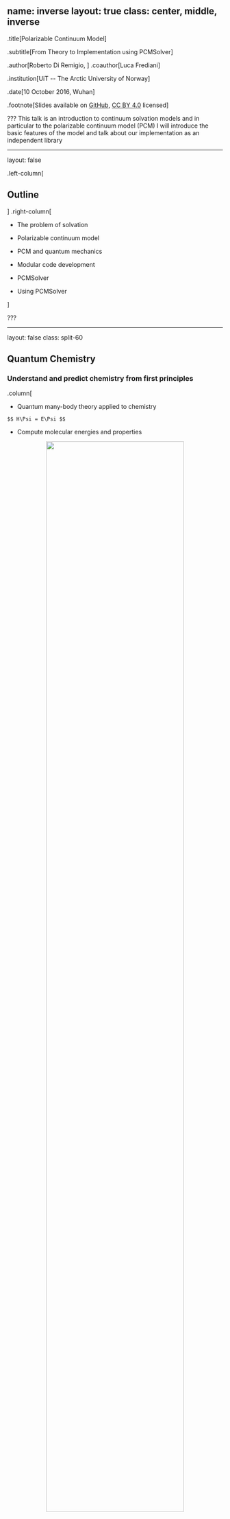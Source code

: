 name: inverse
layout: true
class: center, middle, inverse
---
.title[Polarizable Continuum Model]

.subtitle[From Theory to Implementation using PCMSolver]

.author[Roberto Di Remigio, ] .coauthor[Luca Frediani]

.institution[UiT -- The Arctic University of Norway]

.date[10 October 2016, Wuhan]

.footnote[Slides available on [GitHub](https://github.com/robertodr/talk-hzau), [CC BY 4.0](https://creativecommons.org/licenses/by/4.0/) licensed]

???
This talk is an introduction to continuum solvation models and in particular to
the polarizable continuum model (PCM)
I will introduce the basic features of the model and talk about our
implementation as an independent library

---
layout: false

.left-column[
  ## Outline
]
.right-column[

- The problem of solvation

- Polarizable continuum model

- PCM and quantum mechanics

- Modular code development

- PCMSolver

- Using PCMSolver

]

???

---
layout: false
class: split-60

## Quantum Chemistry
### **Understand** and **predict** chemistry from first principles

.column[
- Quantum many-body theory applied to chemistry

`$$
H\Psi = E\Psi
$$`

- Compute molecular energies and properties
<p style="text-align:center;"><img src="images/pcm_openrsp.svg" style="width: 80%"></p>

]
.column[
<p style="text-align:center;"><img src="images/model-chem.svg" style="width: 40%"></p>

<font color="red">
<center>Approximations needed!!!</center>
</font>
]

???

- Quantum chemistry is the use of physical and mathematical models based on
  quantum many-body theory to the chemical systems.
- We want to solve the Schrödinger equation for a many-electron system in the
  Born--Oppenheimer approximation.
- Knowledge of the wave function enables calculation of molecular energies and
  properties. Most properties we have in mind are experimentally accessible by
  spectroscopic methods: excitation energies, transition moments, vibrational
  frequencies and so on
- Due to the large size of the systems we are normally interested in, we need
  approximations. Hartree--Fock, Density Functional Theory and so on.

---
layout: false
class: split-50
## The Problem of Solvation.red[<sup>1</sup>]

.column[
<font color="red">
Solvent effects
</font>
- Direct
- Indirect
- Local field
- Dynamic
- Specific
- Free energy:
  `$$ G = G_\mathrm{el} + G_\mathrm{dis} + G_\mathrm{rep} + G_\mathrm{Mm}(T) $$`

**Balanced description** needed to reproduce/predict experiments!

]
.column[
<p style="text-align:center;"><img src="images/pyridine+water_12AA_QM.png" style="width: 45%"></p>
<p style="clear: both;">
]

<font color="red">
Problems
</font>

- Size \\(\Leftrightarrow\\) accurate _ab initio_ not possible
- Conformations \\(\Leftrightarrow\\) statistical sampling

.footnote[.red[<sup>1</sup>]C. Reichardt and T. Welton, _Solvent and Solvent Effects in Organic Chemistry_, Wiley, 2010]

???

- Chemistry is a wet science: experiments mostly happen in solution.
- We can classify solvent effects as:
  * Direct: these effects stem straightforwardly from the modification
    underwent by the solute electronic density when interacting with the
    environment.
  * Indirect: it is common for solutes to exhibit different minimum-energy
    conformations in different environments. These effects are commonly
    labelled as indirect.
  * Local field: light-matter interactions are also affected by the
    environment. Local modifications of externally applied fields subtly
    influence molecular responses.
  * Dynamic: the presence of the environment radically influences excited
    states, since relaxation processes in the medium become important.
  * Specific:  This catch-all category includes all effects stemming from the
    peculiar solute-solvent pair interactions that cannot be fully described
    under any of the previous labels. In general, modelling such effects
    demands an atomistic level of detail.
- Size is a huge problem. It is simply not possible to model large systems very
  accurately.
- Moreover, the conformational space is very large and needs to be sampled
  extensively to have meaningful results.
- Energy decomposition.

<font color="red">
<center>Once again, approximations needed!!!</center>
</font>

---
layout: false
class: split-50
## Multiscale models.red[<sup>2</sup>]

- Use **quantum** and **classical** physics together:
  * Quantum mechanics (QM) for chemically relevant subsystem
  * Molecular mechanics (MM) for the environment

.column[
<p style="text-align:center;"><img src="images/gfp_barrel.png" style="width: 100%"></p>
]
.column[
<p style="text-align:center;"><img src="images/pyridine+water_12AA_QMMM.png" style="width: 50%"></p>
]

.footnote[.red[<sup>2</sup>] H. M. Senn, W. Thiel, _Angew. Chem. Int. Ed. Engl._, __48__, 1198, (2009)]

???

- The idea of multiscale models is to _focus_ on the chemically relevant part
  of the system and treat the environment approximately.

---
layout: false
class: split-50
## QM/MM.red[<sup>2</sup>]

- Use **quantum** and **classical** physics together:
  * Quantum mechanics (QM) for chemically relevant subsystem
  * Molecular mechanics (MM) for the environment

.column[
- Environment as _classical multipoles_
  * Nonpolarizable MM $\Rightarrow$ no polarization!
  * Polarizable MM $\Rightarrow$ self-consistent polarization
- Dispersion and repulsion approximate
- Statistical sampling and averaging
- MM region _cutoff radius_?
]
.column[
<p style="text-align:center;"><img src="images/pyridine+water_12AA_QMMM.png" style="width: 50%"></p>
]

.footnote[.red[<sup>2</sup>] H. M. Senn, W. Thiel, _Angew. Chem. Int. Ed. Engl._, __48__, 1198, (2009)]

???

- Nonpolarizable MM only has static multipoles. Thus no polarization.
- Polarizable MM has static multipoles + polarizable dipoles.
- Dispersion and repulsion added as classical force fields (Lennard--Jones)
- Run MD simulation to obtain snapshots. Run QM/MM. Average.
- How large does the MM region need to be?

---
## QM/Continuum.red[<sup>3</sup>]

- Use quantum and classical physics together:
  * Quantum mechanics (QM) for chemically relevant subsystem
  * Molecular mechanics (MM) for environment

<p style="text-align:center;"><img src="images/pyridine_Continuum.png" style="width: 55%"></p>

.footnote[.red[<sup>3</sup>] J. Tomasi, B. Mennucci, R. Cammi, _Chem. Rev._, __105__, 2999, (2005)]

???

---
## Multiscale models: QM/MM/Continuum

- Use quantum and classical physics together:
  * Quantum mechanics (QM) for chemically relevant subsystem
  * Molecular mechanics (MM) for environment

<p style="text-align:center;"><img src="images/pyridine+water_12AA_QMMMContinuum.png" style="width: 55%"></p>

???

---
## Polarizable continuum model.red[<sup>1</sup>]

<p style="text-align:center;"><img src="images/pcm.png" style="width: 95%"></p>

.footnote[.red[<sup>1</sup>] J. Tomasi, B. Mennucci, R. Cammi, _Chem. Rev._, __105__, 2999, (2005)]

???

- Model the solvent as a polarizable dielectric continuum
- Parameters for the definition of the boundary, i.e. the cavity
- Parameters describing the solvent: permittivity (static and optical)
- Notice that the solvent parameters are, _by definition_, averaged!

---
## Mathematics of PCM.red[<sup>2</sup>]

- Transmission problem, find `\(\psi\)` such that:
`$$
 \begin{align}
  L_\mathrm{i} \psi(\mathbf{r}) &= -4\pi\rho(\mathbf{r}) \quad \forall \mathbf{r} \in C \\
  L_\mathrm{e} \psi(\mathbf{r}) &= 0 \quad \forall \mathbf{r} \notin C \\
  [\psi(\mathbf{s})] &= 0 \quad \forall \mathbf{s}\,\text{in}\,\partial C \\
  [\partial_L \psi(\mathbf{s})] &= 0 \quad \forall \mathbf{s}\,\text{in}\,\partial C \\
  |\psi(\mathbf{r})| &\leq C \|\mathbf{r} \|^{-1} \,\,\text{for}\,\,\| \mathbf{r} \|\rightarrow\infty
 \end{align}
$$`
    * `\(L_\mathrm{i}\)` and `\(L_\mathrm{e}\)` are elliptic differential operators
    * `\([\psi(\mathbf{s})]\)` is the Dirichlet condition in terms of  _trace operators_
    * `\([\partial_L \psi(\mathbf{s})]\)` is the Neumann condition in terms in terms of _conormal derivatives_
- Define the _reaction potential_:
`$$
 \psi(\mathbf{r}) = \phi(\mathbf{r}) + \xi(\mathbf{r})
 = \int_C \mathop{}\!\mathrm{d}\mathbf{r}^\prime \frac{\rho(\mathbf{r}^\prime)}{|\mathbf{r} - \mathbf{r}^\prime|} +
  \int_{\partial C} \mathop{}\!\mathrm{d}\mathbf{s} \frac{\sigma(\mathbf{s})}{|\mathbf{r} - \mathbf{s}|}
$$`
- Find its _representation_ inside the cavity as a solution to an integral equation

.footnote[.red[<sup>2</sup>] E. Cancès, B. Mennucci, _J. Math. Chem._, __23__, 309, (1998)]

???

- `\(L_\star\)` are elliptic differential operators
- Trace operators are the extension of the concept of restriction of a function
  over a boundary to generalized functions in Sobolev space
- Conormal derivative extends the notion of a normal derivative to functions in
  Sobolev spaces
- `\(\sigma(\mathbf{s})\)` is called the apparent surface charge (ASC)

---

## Mathematics of PCM, contd..red[<sup>3</sup>]

- `\(\sigma\)` is the _unique solution_ to the IEF-PCM equation:
`$$
\left[\left(2\pi\mathcal{I} - \mathcal{D}_\mathrm{e}\right)\mathcal{S}_\mathrm{i} +
      \mathcal{S}_\mathrm{e}\left(2\pi\mathcal{I} + \mathcal{D}^\dagger_\mathrm{i}\right) \right]\sigma =
-\left[\left(2\pi\mathcal{I} - \mathcal{D}_\mathrm{e}\right) -
\mathcal{S}_\mathrm{e}\mathcal{S}_\mathcal{i}^{-1}\left(2\pi\mathcal{I} - \mathcal{D}_\mathrm{i}\right)\right]\phi
$$`
- Integral operators are Calderón projector components:
`$$
 \begin{align}
  (\mathcal{S}_\star f)(\mathbf{s}) &= \int_{\partial C} \mathop{}\!\mathrm{d}\mathbf{s}^\prime \color{red}{G(\mathbf{s}, \mathbf{s}^\prime)}f(\mathbf{s}^\prime) \\
  (\mathcal{D}_\star f)(\mathbf{s}) &= \int_{\partial C} \mathop{}\!\mathrm{d}\mathbf{s}^\prime [\partial_{L_\star}^\prime\color{red}{G(\mathbf{s}, \mathbf{s}^\prime)}]f(\mathbf{s}^\prime) \\
  (\mathcal{D}^\dagger_\star f)(\mathbf{s}) &= \int_{\partial C} \mathop{}\!\mathrm{d}\mathbf{s}^\prime [\partial_{L_\star}\color{red}{G(\mathbf{s}, \mathbf{s}^\prime)}]f(\mathbf{s}^\prime)
 \end{align}
$$`
- Solution by a boundary element method (BEM):
   * Discretized cavity boundary + piecewise regular bases = finite elements
   * Form boundary integral operators: _Galerkin_ or _collocation_ method
   * Solve linear system: direct inversion or iterative solver

.footnote[.red[<sup>3</sup>] S. A. Sauter and C. Schwab, _Boundary Element Methods_, Springer, 2011]

???

- We've transformed a boundary value problem (BVP) into a boundary integral equation (BIE)
- Integral operators are defined in terms of traces and conormal derivatives
- The integral operators have well-defined mapping properties between Sobolev
  spaces of fractional order
- Knowledge of the Green's functions inside and outside the cavity is key to
  the method

---
layout: false
## Green's functions in spherical symmetry

<img src="images/spherical_diffuse.jpg" style="float: left; width: 30%; margin-right: 1%; margin-bottom: 0.5em;">
<img src="images/equations.png" style="float: left; width: 55%; margin-right: 1%; margin-bottom: 0.5em;">
<p style="clear: both;">

- The radial part is solution to:
`
$$
  \frac{\mathop{}\!\mathrm{d}^2 R_\ell}{\mathop{}\!\mathrm{d} r^2} + \left(\frac{2}{r} +
  \lambda_\varepsilon(r)\right)\frac{\mathop{}\!\mathrm{d} R_\ell}{\mathop{}\!\mathrm{d} r} - \frac{\ell(\ell+1)}{r^2}R_\ell
 = -\frac{4\pi}{r^2}\frac{1}{\varepsilon(r)}\delta(r-r^\prime)
$$
`
   * `\(\lambda_\varepsilon(r) = \frac{\mathop{}\!\mathrm{d}\varepsilon(r)}{\mathop{}\!\mathrm{d}r}\frac{1}{\varepsilon(r)}\)`
     weighted dielectric distribution
- Two solutions, `\(u_\ell\sim r^\ell\)` and `\(v_\ell\sim r^{-\ell -1}\)`:
   * `\(u_\ell\)` and `\(v_\ell\)` to be determined _numerically_

`
$$
  R_\ell =
 \begin{cases}
   c_\ell^{(1)}(r^\prime) u_\ell(r) &+
   c_\ell^{(2)}(r^\prime) v_\ell(r),\, \text{for}\,\, r < r^\prime \\
   c_\ell^{(3)}(r^\prime) u_\ell(r) &+
   c_\ell^{(4)}(r^\prime) v_\ell(r),\, \text{for}\,\, r > r^\prime
 \end{cases}
$$
`

???

- The Green's function for a given differential operator is the solution to the
  differential equation with a point source. It's also called the _fundamental
  solution_
- We also have azimuthal symmetry, hence the summation over Legendre
  polynomials. This can be shown more rigorously starting from the summation
  over spherical harmonics.
- The radial equation is similar to the usual one where spherical boundary
  conditions are imposed. The difference is the additional first order term due
  to the weighted dielectric distribution, which can be thought to act as a damping
  term. The source term is also "damped".
- Given that the permittivity profile is sigmoidal, we impose that the
  solutions to the homogeneous equation are asymptotically equal to the ones
  for spherical boundary conditions.

---
layout: false
## Green's functions in spherical symmetry, contd.

<img src="images/spherical_diffuse.jpg" style="float: left; width: 30%; margin-right: 1%; margin-bottom: 0.5em;">
<img src="images/equations.png" style="float: left; width: 55%; margin-right: 1%; margin-bottom: 0.5em;">
<p style="clear: both;">


- Two solutions, `\(u_\ell\sim r^\ell\)` and `\(v_\ell\sim r^{-\ell -1}\)`:
   * `\(W_\ell = \frac{\mathop{}\!\mathrm{d} v_\ell}{\mathop{}\!\mathrm{d}r}u_\ell - \frac{\mathop{}\!\mathrm{d}u_\ell}{\mathop{}\!\mathrm{d}r}v_\ell\)` is the _Wronskian_
`
$$
  G(\mathbf{r}, \mathbf{r}^\prime) = \sum_{\ell=0}^\infty G_\ell(\mathbf{r}, \mathbf{r}^\prime)
  =
  \begin{cases}
    \sum_{\ell=0}^\infty
    \frac{-(2\ell+1)}{r^{\prime 2}\varepsilon(r^\prime)}
    \frac{u_\ell(r)v_\ell(r^\prime)}{W_\ell(r^\prime)}
    P_\ell(\cos\gamma),\,\text{for}\,\, r<r^\prime \\
   \sum_{\ell=0}^\infty
   \frac{-(2\ell+1)}{r^{\prime 2}\varepsilon(r^\prime)}
   \frac{u_\ell(r^\prime)v_\ell(r)}{W_\ell(r^\prime)}
    P_\ell(\cos\gamma),\,\text{for}\,\, r>r^\prime
  \end{cases}
$$
`
- Components `\(G_\ell(\mathbf{r}, \mathbf{r}^\prime)\)` contain Coulomb and image contributions:
   * Numerically slowly converging
   * Troublesome for subsequent BEM collocation

<font color="red">
<center>Need to separate Coulomb and image potentials!</center>
</font>

???

- The actual solutions are fixed by integrating the equation on a vanishingly
  small volume around the source discontinuity

---
class: left
layout: false

## Separation of the Coulomb singularity

`
$$
  G(\mathbf{r}, \mathbf{r}^\prime) = \sum_{\ell=0}^\infty G_\ell(\mathbf{r}, \mathbf{r}^\prime)
$$
`

- Use _exact_ expression of Coulomb singularity:
`
$$
  \frac{1}{|\mathbf{r}-\mathbf{r}^\prime|} =
  \frac{1}{r_>}
  \sum^\infty_{\ell=0}
  \left(\frac{r_<}{r_>}\right)^\ell
  P_\ell(\cos\gamma)
$$
`
- ...modulated by proper coefficient:
`
$$
  G(\mathbf{r}, \mathbf{r}^\prime) =
  \frac{1}{C(\mathbf{r}, \mathbf{r}^\prime)|\mathbf{r} - \mathbf{r}^\prime|} +
  G_\mathrm{img}(\mathbf{r}, \mathbf{r}^\prime)
$$
`
   * The image potential is _nonsingular_
- Coefficient is calculated as:
`
$$
  C(\mathbf{r}, \mathbf{r}^\prime)
  =
  \frac{1}{r_>}
  \lim_{\ell\infty}
  \left(\frac{r_<}{r_>}\right)^\ell
  \frac{P_\ell(\cos\gamma)}{G_\ell(\mathbf{r}, \mathbf{r}^\prime)}
$$
`

---

## Separation of the Coulomb singularity, contd.

- Image potential:
`
$$
  G_\mathrm{img}(\mathbf{r}, \mathbf{r}^\prime)
  =
  \sum_{\color{red}{\ell = 1}}^\infty
  \left(G_\ell(\mathbf{r}, \mathbf{r}^\prime) -
  \frac{1}{C(\mathbf{r}, \mathbf{r}^\prime)|\mathbf{r} -
  \mathbf{r}^\prime|}\right)
$$
`
   * Monopole term removed: it's entirely contained in the singular, Coulomb portion
   * Unphysical additional polarization would arise at the interface
   * Consistent with sharp spherical interface results

--

<p style="text-align:center;"><img src="images/why_you_need_testing.jpg" style="width: 50%"></p>

???

- We have to remove an unphysical monopole contribution

---

## Implementation

- Exponential transformation of the radial ODE:
`
$$
  \frac{\mathop{}\!\mathrm{d}^2\rho_\ell}{\mathop{}\!\mathrm{d}r} + \left(\frac{\mathop{}\!\mathrm{d}\rho_\ell}{\mathop{}\!\mathrm{d}r}\right)
  \left(\frac{\mathop{}\!\mathrm{d}\rho_\ell}{\mathop{}\!\mathrm{d}r} + \frac{2}{r} + \lambda_\varepsilon(r)\right) - \frac{\ell(\ell + 1)}{r^2} = 0
$$
`
- ODE solved using the Bulirsch-Stoer adaptive integrator for the system:
`
$$
 \left\lbrace
 \begin{aligned}
 \frac{\mathop{}\!\mathrm{d}\rho_\ell}{\mathop{}\!\mathrm{d}r} &= \sigma_\ell \\
 \frac{\mathop{}\!\mathrm{d}\sigma_\ell}{\mathop{}\!\mathrm{d}r} &= -\sigma_\ell\left(\sigma_\ell + \frac{2}{r} + \lambda_\varepsilon(r)\right) + \frac{l(l+1)}{r^2}
 \end{aligned}
 \right.
$$
`
- Summations truncated to `\(L\)`, separation coefficient evaluated at `\(\ell=2L\)`
- `\(\mathrm{tanh}\)` and `\(\mathrm{erf}\)` profiles available
- Cubic spline interpolations for radial sampling of solutions
- Green's function directional derivative evaluated by a 3-point stencil
- One-point centroid collocation BEM on spherical polygons (GePol)
- Available in [LSDALTON](http://daltonprogram.org/) _via_ [PCMSolver](http://pcmsolver.readthedocs.org)

???

- The exponential transformation avoids possible arithmetic overflows
- Truncation is to `\(L=30\)` by default

---
layout: false

## Permittivity profiles

<img src="images/permittivity_profiles.jpg" style="float: left; width: 45%; margin-right: 1%; margin-bottom: 0.5em;">
<img src="images/permittivity_app.jpg" style="float: left; width: 48%; margin-right: 1%; margin-bottom: 0.5em;">
<p style="clear: both;">

`$$
\begin{alignat}{2}
\varepsilon(r) =  \frac{\varepsilon_1+\varepsilon_2}{2} + \frac{\varepsilon_2-\varepsilon_1}{2}\Sigma\left(\frac{r-c}{w}\right);
\quad&\quad
f(\varepsilon) =  \frac{\varepsilon(z)-1 }{\varepsilon(z)}
\end{alignat}
$$`

- Onset of dielectric effect dominated by _Onsager factor_
- `\(\Sigma\)` has to be differentiable
- `\(w\)` too small leads to numerical instabilities
- B3LYP/aug-cc-pVDZ calculations

???

- on the x axis is the distance from the interface center
- `\(w = \frac{\tilde{w}}{6}\)` to keep consistency with Frediani et al.
- `\(\Sigma\)` is a sigmoidal function, centered at `\(c\)`. The `\(w\)` parameter
is the HWHM for the associated distribution function, i.e. its first derivative
- Despite the fact that the variation in permittivity happens around `\(c\)`, the onset
of the dielectric effect will be delayed slightly. This can be rationalized in
terms of the Onsager factor.
- The figure assumes `\(c = 10~\AA\)` and the droplet centered at the origin


---
layout: false

## Effect of interface width: ions

- Smooth transition between bulk values
- Wider profile, smoother transition
- Interface effect delayed (Onsager factor)

<img src="images/Li-water_vapor.jpg" style="float: left; width: 45%; margin-right: 1%; margin-bottom: 0.5em;">
<img src="images/Br-water_vapor.jpg" style="float: left; width: 45%; margin-right: 1%; margin-bottom: 0.5em;">
<p style="clear: both;">

???

- on the x axis is the distance from the interface center
- Lithium and bromide ions
- Transport from a water droplet to vapour
- `\(R_0 = 20~\AA\)`
- Figures report user-defined values of `\(\tilde{w}\)`

---
layout: false

## Effect of interface width: acetone

- Wider profile, smoother transition
- Interface effect delayed (Onsager factor)
- Orientation matters

<img src="images/acetone-par-water_vapor.jpg" style="float: left; width: 45%; margin-right: 1%; margin-bottom: 0.5em;">
<img src="images/acetone-perp-water_vapor.jpg" style="float: left; width: 45%; margin-right: 1%; margin-bottom: 0.5em;">
<p style="clear: both;">
<img src="images/acetone_tangent.jpg" style="float: left; width: 45%; margin-right: 1%; margin-bottom: 0.5em;">
<img src="images/acetone_normal.jpg" style="float: left; width: 45%; margin-right: 1%; margin-bottom: 0.5em;">
<p style="clear: both;">

<font color="red">
<center>Two figures missing here</center>
</font>

???

- on the x axis is the distance from the interface center
- Acetone with dipole moment tangent or normal to the droplet surface
- Transport from a water droplet to vapour
- `\(R_0 = 20~\AA\)`
- Figures report user-defined values of `\(\tilde{w}\)`
- When the dipole moment is normal to the droplet, different parts of the molecule
experience different dielectric environments. Of course, the interface size
has to be quite small!

---
layout: false

## Effect of interface width: PNA and L0

- Only when `\(\tilde{w}=20~\AA\)` profile is smooth
- Molecules experience different dielectric environments

<img src="images/pna-water_vapor.jpg" style="float: left; width: 45%; margin-right: 1%; margin-bottom: 0.5em;">
<img src="images/L0-water_vapor.jpg" style="float: left; width: 45%; margin-right: 1%; margin-bottom: 0.5em;">
<p style="clear: both;">

<img src="images/PNA_orientation.jpg" style="float: center; width: 45%; margin-right: 1%; margin-bottom: 0.5em;">
<img src="images/L0_orientation.jpg" style="float: center; width: 45%; margin-right: 1%; margin-bottom: 0.5em;">
<p style="clear: both;">

???

- on the x axis is the distance from the interface center
- Both molecules are randomly oriented wrt the droplet
- Transport from a water droplet to vapour
- `\(R_0 = 20~\AA\)`
- Figures report user-defined values of `\(\tilde{w}\)`
- Given that the molecules are larger, features (bumps) in the
solvation profiles will be smoothed out only with larger widths

---
layout: false

## Effect of interface curvature: lithium ion

`$$\Delta G_{R_0}(z) = G_{R_0}(z+R_0) - G_{R_0=80} (z+80)$$`

- No effect on bulk values: Gauss' theorem
- Water droplet to vapor bulk:
  * image potential acts at medium-long range
  * largest effect **before** ion crosses interface
- Oil droplet to water bulk:
  * image potential acts at short range
  * largest effect **after** ion crosses interface

<img src="images/Li-water_vapor-curvature.jpg" style="float: left; width: 45%; margin-right: 1%; margin-bottom: 0.5em;">
<img src="images/Li-oil_water-curvature.jpg" style="float: left; width: 45%; margin-right: 1%; margin-bottom: 0.5em;">
<p style="clear: both;">

???

- all interfaces have `\(\tilde{w} = 5.0~\AA\)`
- on the x axis is the distance from the droplet center
- We vary the droplet radius `\(R_0 = 5, 10, 20, 40, 80~\AA\)`
- Take `\(R_0 = 80~\AA\)` as reference. We're not taking the difference wrt the
  planar results as the two implementations are different and we don't want to
  introduce implementation bias.
- First picture: lithium ion, water to vapor transfer
- Second picture: lithium ion, oil (`\(\varepsilon = 2\)`) to vapor transfer
- The high dielectric constant of water makes the image potential negligible
  inside the droplet and dominant outside.
- For the oil droplet the converse happens.

---
layout: false

## Effect of interface curvature: acetone

`$$\Delta G_{R_0}(z) = G_{R_0}(z+R_0) - G_{R_0=80} (z+80)$$`

- Profile features: combined effect of width and curvature
- No effect on bulk values: Gauss' theorem
- Largest effect localized at interface center
- Relative to bulk solvation, larger effects than for ions
- Similar conclusions for static dipole moments

<img src="images/acetone-perp-water_vapor-curvature.jpg" style="width: 45%; margin-right: 1%; margin-bottom: 0.5em;">
<img src="images/dipole-acetone-perp-water_vapor-curvature.jpg" style="width: 45%; margin-right: 1%; margin-bottom: 0.5em;">
<p style="clear: both;">

???

- all interfaces have `\(\tilde{w} = 5.0~\AA\)`
- we're not taking the difference wrt the planar results as the two
  implementations are different and we don't want to introduce implementation
  bias.
- on the x axis is the distance from the interface center
- acetone, water to vapor transfer. Dipole moment is normal to droplet
- The appearance of features at the interface for larger solutes is due both to
  the width of the interfacial region and the radius of the droplet
- acetone, water to vapor transfer. Dipole moment is normal to droplet
- 30% vs. 13% solvation effect wrt bulk solvation when comparing a dipolar to
  an ionic system

---

## Conclusions

- _Generic_ implementation for diffuse permittivity profiles
   * Membrane-like profiles
   * Planar interfaces
- _Robust_ implementation for reasonable (not too steep) profiles
   * Use of automatic differentiation (AD) for the Green's function
- Investigate effect on response properties
- What about nonelectrostatic interactions?

???

- Different profiles functional forms are no problem, provided they are
  reasonable
- Planar interfaces have different symmetry, but similar considerations apply.
  The only difference is in the separation of the Coulomb singularity

---
class: left
layout: false

## _And now for something completely different_

--

<p style="text-align:center;"><img src="images/damn_solvent.png" style="width: 75%"></p>

.footnote[Image credit: Davide Michetti]

---
class: left
layout: false

## QM/PCM/MM

- Embed MM region _inside_ the PCM region
   * Long-range electrostatics and polarization accounted for by PCM
   * Short-range electrostatics accounted for by MM
- Combination with polarizable MM leverages spatially varying permittivity
   * Short-range polarizable MM + PCM with `\(\varepsilon_\infty\)`
   * Long-range nonpolarizable MM + PCM with `\(\varepsilon_0\)`

<img src="images/qmpcmmm_case1.jpg" style="width: 45%; margin-right: 1%; margin-bottom: 0.5em;">
<img src="images/qmpcmmm_case2.jpg" style="width: 45%; margin-right: 1%; margin-bottom: 0.5em;">
<p style="clear: both;">

<font color="red">
<center>Work in Progress!</center>
</font>

---
layout: false

## Acknowldegements

- Dr. Stefano Corni (CNR, Modena)
- Dr. Krzysztof Mozgawa
- Dr. Hui Cao
- Dr. Ville Weijo
- Prof. Luca Frediani

---
name: last-page
template: inverse

## Thanks for your attention!

Slideshow created using [remark] and served using [cicero]

[remark]: https://github.com/gnab/remark
[cicero]: https://github.com/bast/cicero
